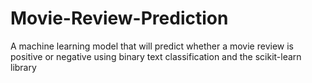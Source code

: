# Movie-Review-Prediction
A machine learning model that will predict whether a movie review is positive or negative using binary text classification and the scikit-learn library

